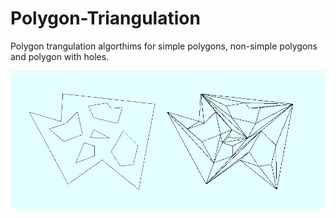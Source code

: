 # Polygon-Triangulation
Polygon trangulation algorthims for simple polygons, non-simple polygons and polygon with holes.

![alt text](https://github.com/Greycher/Polygon-Triangulation/blob/master/Pictures/Screenshot.png?raw=true)
